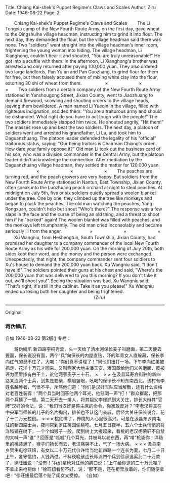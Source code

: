 Title: Chiang Kai-shek's Puppet Regime's Claws and Scales
Author: Ziru
Date: 1946-08-22
Page: 2

　　Chiang Kai-shek's Puppet Regime's Claws and Scales
　　The Li Tongxiu camp of the New Fourth Route Army, on the first day, gave wheat to the Qingshuihe village headman, instructing him to grind it into flour. The next day, they demanded the flour, but the village headman said there was none. Two "soldiers" went straight into the village headman's inner room, frightening the young woman into hiding. The village headman, Li Xianghong, couldn't bear it and shouted, "You are truly unreasonable!" He got into a scuffle with them. In the afternoon, Li Xianghong's brother was arrested and only returned after paying 100,000 yuan. They also ordered two large landlords, Pan Yu'an and Pan Guozhang, to grind flour for them for free, but then falsely accused them of mixing white clay into the flour, extorting 30 shi of wheat from them.
　　　　　×　　　　　　　×　　　　　　×
　　Two soldiers from a certain company of the New Fourth Route Army stationed in Yanshougong Street, Jixian County, went to Jiaozhuang to demand firewood, scowling and shouting orders to the village heads, leaving them bewildered. A man named Li Yueqin in the village, filled with righteous indignation, scolded them: "You are a traitorous army and should be disbanded. What right do you have to act tough with the people!" The two soldiers immediately slapped him twice. He shouted angrily, "Hit them!" The masses rose up and beat the two soldiers. The next day, a platoon of soldiers went and arrested his grandfather, Li Lu, and took him to Daguanzhuang. The platoon leader defended the legality of his "official" traitorous status, saying, "Our being traitors is Chairman Chiang's order. How dare your family oppose it?" Old man Li took out the business card of his son, who was a division commander in the Central Army, but the platoon leader didn't acknowledge the connection. After mediation by the Daguanzhuang village headman, they settled the matter for 120,000 yuan.
　　　　　　　×　　　　　　　×　　　　　　　×
　　The peaches are turning red, and the peach growers are very happy. But soldiers from the New Fourth Route Army stationed in Nantun, East Township, Jixian County, often sneak into the Luozhuang peach orchard at night to steal peaches. At midnight on July 5th, five or six soldiers quietly spread a woolen blanket under the tree. One by one, they climbed up the tree like monkeys and began to pluck the peaches. The old man watching the peaches, Yang Rongxuan, couldn't help but shout "Who's there?" The response was a few slaps in the face and the curse of being an old thing, and a threat to shoot him if he "barked" again! The woolen blanket was filled with peaches, and the monkeys left triumphantly. The old man cried inconsolably and became seriously ill from the anger.
　　　　　　×　　　　　　　×　　　　　　　×
　　Xu Wangniu, from Heshengtun, South Township, Jixian County, had promised her daughter to a company commander of the local New Fourth Route Army as his wife for 200,000 yuan. On the morning of July 20th, both sides kept their word, and the money and the person were exchanged. Unexpectedly, that night, the company commander sent four soldiers to Xu's house to demand the 200,000 yuan back. Xu Wangniu said, "I don't have it!" The soldiers pointed their guns at his chest and said, "Where's the 200,000 yuan that was delivered to you this morning? If you don't take it out, we'll shoot you!" Seeing the situation was bad, Xu Wangniu said, "That's right, it's still in the cabinet. Take it as you please!" Xu Wangniu ended up losing both her daughter and being frightened.
　　　　　　　　　　　　　　　　　　　　(Ziru)



<hr /> 

Original: 


### 蒋伪鳞爪
自如
1946-08-22
第2版()
专栏：

　　蒋伪鳞爪
    新四路李桐秀营，头一天给了清水河保长麦子叫磨面，第二天便去要面，保长说没有面，两个“兵”向保长的内屋直钻，吓的年青女人直躲藏，保长李向红气的忍不住了，大喊：“你们真不讲理了！”同他们扭打一场。下午李向红弟被抓走，花洋十万元才回来。又叫两家大地主潘玉安、潘国章给他们义务磨面，反被诬为面里掺有白干土，讹他两家麦子三十石。
          ×              　×              ×
    在汲县延寿宫街驻的新四路某连两个士兵，到焦庄要柴，横眉竖眼，吆喝的保甲长不知东南西北，该村有李姓名越琴者，气愤不平，斥骂他们道：“你们是汉奸军队应当解散，还有什么资格对老百姓装孬！”两个兵当时回答他两个耳光，他怒喝一声“打！”群众群起，把那两个兵揍了一顿。第二天开去一排人，将其祖父李禄抓到大关庄，排长大辩其“官牌”汉奸的合法，说：“我们当汉奸是蒋主席的命令，你家敢反对？”李老汉将其在中央军当师长的儿子的名片掏出，排长也不认这门亲戚，后经大关庄保长说合，花了十二万元拉倒。
                    ×                ×                ×
    桃红嘴了，养桃的人心里很高兴。可是在汲县东乡南屯驻的新四路士兵，夜间常到罗庄桃园偷桃吃。七月五日夜半，五六个士兵悄悄的将洋毡铺在树下，一个个如猴子一般，爬到树上大援起来，看桃的老汉杨荣轩不自禁的大喊一声“谁”？回答是“呱呱”几个耳光，并被骂以老东西，再“啃”枪毙你！洋毡里的桃装满了，猴子们扬长而去，老汉痛哭不止，气了一场大病。
                ×                ×                ×
    汲县南乡贺生屯徐旺妞，有女以二十万元代价许给当地新四路一个连长为妻，七月二十日上午，各守信约，人钱两过。不料夜晚该连长即派四个兵到徐家追索此二十万款子，徐旺妞说：“没有！”兵们拿枪对住他的胸口说：“上午给你送的二十万元哩？不拿出来枪毙你！”徐旺妞看势不好，说：“那不是，还在柜里放着的，你们随便拿吧！”徐旺妞最后落个赔了闺女又受惊。
                              （自如）
